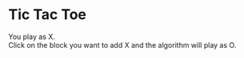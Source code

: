 # Tic Tac Toe

You play as X.
<br>
Click on the block you want to add X and the algorithm will play as O.